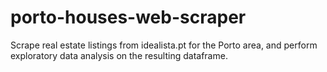 # porto-houses-web-scraper
Scrape real estate listings from idealista.pt for the Porto area, and perform exploratory data analysis on the resulting dataframe.
